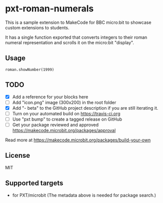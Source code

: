 # pxt-roman-numerals

This is a sample extension to MakeCode for BBC micro:bit to showcase
custom extensions to students.

It has a single function exported that converts integers to their
roman numeral representation and scrolls it on the micro:bit "display".

## Usage

    roman.showNumber(1999)

## TODO

- [X] Add a reference for your blocks here
- [ ] Add "icon.png" image (300x200) in the root folder
- [X] Add "- beta" to the GitHub project description if you are still iterating it.
- [ ] Turn on your automated build on https://travis-ci.org
- [ ] Use "pxt bump" to create a tagged release on GitHub
- [ ] Get your package reviewed and approved https://makecode.microbit.org/packages/approval

Read more at https://makecode.microbit.org/packages/build-your-own

## License

MIT

## Supported targets

* for PXT/microbit
(The metadata above is needed for package search.)


